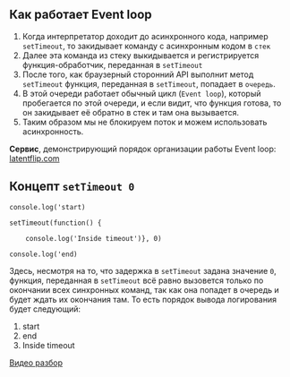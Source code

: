 ## Как работает Event loop
1. Когда интерпретатор доходит до асинхронного кода, например `setTimeout`, то закидывает команду с асинхронным кодом в `стек`
2. Далее эта команда из стеку выкидывается и регистрируется функция-обработчик, переданная в `setTimeout`
3. После того, как браузерный сторонний API выполнит метод `setTimeout` функция, переданная в `setTimeout`, попадает в `очередь`.
4. В этой очереди работает обычный цикл (`Event loop`), который пробегается по этой очереди, и если видит, что функция готова, то он закидывает её обратно в стек и там она вызывается.
5. Таким образом мы не блокируем поток и можем использовать асинхронность.

**Сервис**, демонстрирующий порядок организации работы Event loop: [latentflip.com](http://latentflip.com/loupe/?code=JC5vbignYnV0dG9uJywgJ2NsaWNrJywgZnVuY3Rpb24gb25DbGljaygpIHsKICAgIHNldFRpbWVvdXQoZnVuY3Rpb24gdGltZXIoKSB7CiAgICAgICAgY29uc29sZS5sb2coJ1lvdSBjbGlja2VkIHRoZSBidXR0b24hJyk7ICAgIAogICAgfSwgMjAwMCk7Cn0pOwoKY29uc29sZS5sb2coIkhpISIpOwoKc2V0VGltZW91dChmdW5jdGlvbiB0aW1lb3V0KCkgewogICAgY29uc29sZS5sb2coIkNsaWNrIHRoZSBidXR0b24hIik7Cn0sIDUwMDApOwoKY29uc29sZS5sb2coIldlbGNvbWUgdG8gbG91cGUuIik7!!!PGJ1dHRvbj5DbGljayBtZSE8L2J1dHRvbj4%3D)

## Концепт `setTimeout 0`
    console.log('start)

    setTimeout(function() {

        console.log('Inside timeout')}, 0)

    console.log('end)
Здесь, несмотря на то, что задержка в `setTimeout` задана значение `0`, функция, переданная в `setTimeout` всё равно вызовется только по окончании всех синхронных команд, так как она попадет в очередь и будет ждать их окончания там. То есть порядок вывода логирования будет следующий:
1. start
2. end
3. Inside timeout

[Видео разбор](https://www.youtube.com/watch?v=vIZs5tH-HGQ)